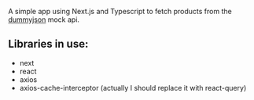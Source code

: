 A simple app using Next.js and Typescript to fetch products from the [dummyjson](https://dummyjson.com/) mock api.

## Libraries in use:

- next
- react
- axios
- axios-cache-interceptor (actually I should replace it with react-query)

